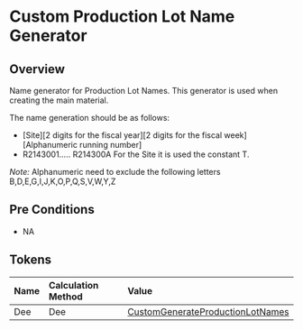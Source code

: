 # Custom Production Lot Name Generator

## Overview

Name generator for Production Lot Names. This generator is used when creating the main material.

The name generation should be as follows:
- [Site][2 digits for the fiscal year][2 digits for the fiscal week][Alphanumeric running number]
- R2143001….. R214300A
For the Site it is used the constant T.

*Note:*
Alphanumeric need to exclude the following letters B,D,E,G,I,J,K,O,P,Q,S,V,W,Y,Z

## Pre Conditions

* NA

## Tokens

| Name              | Calculation Method | Value                                                                                                        |
| :---------------- | :----------------- | :----------------------------------------------------------------------------------------------------------- |
|       Dee         |       Dee          | [CustomGenerateProductionLotNames](/AMSOsram/tecspecs>artifacts>deeactions>CustomGenerateProductionLotNames) |